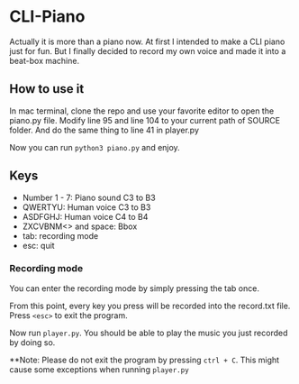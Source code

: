 # CLI-Piano

Actually it is more than a piano now. At first I intended to make a CLI piano just for fun. But I finally
decided to record my own voice and made it into a beat-box machine.
<br>

## How to use it

In mac terminal, clone the repo and use your favorite editor to open the piano.py file. Modify line 95 and 
line 104 to your current path of SOURCE folder. And do the same thing to line 41 in player.py

Now you can run `python3 piano.py` and enjoy.
<br>

## Keys
+ Number 1 - 7: Piano sound C3 to B3
+ QWERTYU: Human voice C3 to B3
+ ASDFGHJ: Human voice C4 to B4
+ ZXCVBNM<> and space: Bbox
+ tab: recording mode
+ esc: quit

### Recording mode
You can enter the recording mode by simply pressing the tab once.

From this point, every key you press will be recorded into the record.txt file.
Press `<esc>` to exit the program.

Now run `player.py`. You should be able to play the music you just recorded by
doing so.

**Note: Please do not exit the program by pressing `ctrl + C`. This might cause some
exceptions when running `player.py`
